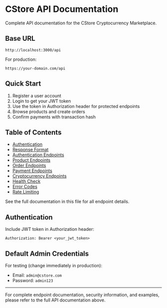 # CStore API Documentation

Complete API documentation for the CStore Cryptocurrency Marketplace.

## Base URL
```
http://localhost:3000/api
```

For production:
```
https://your-domain.com/api
```

## Quick Start

1. Register a user account
2. Login to get your JWT token
3. Use the token in Authorization header for protected endpoints
4. Browse products and create orders
5. Confirm payments with transaction hash

## Table of Contents

- [Authentication](#authentication)
- [Response Format](#response-format)
- [Authentication Endpoints](#authentication-endpoints)
- [Product Endpoints](#product-endpoints)
- [Order Endpoints](#order-endpoints)
- [Payment Endpoints](#payment-endpoints)
- [Cryptocurrency Endpoints](#cryptocurrency-endpoints)
- [Health Check](#health-check)
- [Error Codes](#error-codes)
- [Rate Limiting](#rate-limiting)

See the full documentation in this file for all endpoint details.

## Authentication

Include JWT token in Authorization header:
```
Authorization: Bearer <your_jwt_token>
```

## Default Admin Credentials

For testing (change immediately in production):
- Email: `admin@cstore.com`
- Password: `admin123`

---

For complete endpoint documentation, security information, and examples, please refer to the full API documentation above.